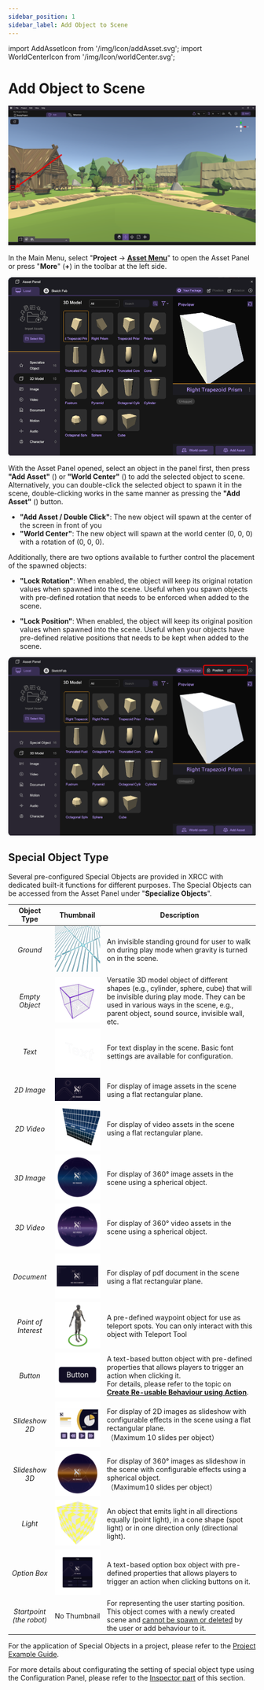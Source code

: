 ```yaml
---
sidebar_position: 1
sidebar_label: Add Object to Scene
---
```


import AddAssetIcon from '/img/Icon/addAsset.svg';
import WorldCenterIcon from '/img/Icon/worldCenter.svg';

# Add Object to Scene

![](/img/AddObject/OpenAssetMenu.png) 

In the Main Menu, select "**Project** -> [**Asset Menu**](/PCMode/AssetsManagement/AssetManagementPanel)" to open the Asset Panel or press "**More**" (**+**) in the toolbar at the left side.

![](/img/AddObject/AddObject.png) 

With the Asset Panel opened, select an object in the panel first, then press **"Add Asset"** (<AddAssetIcon className="XRCCIcon"/>) or **"World Center"** (<WorldCenterIcon className="XRCCIcon"/>) to add the selected object to scene. Alternatively, you can double-click the selected object to spawn it in the scene, double-clicking works in the same manner as pressing the **"Add Asset"** (<AddAssetIcon className="XRCCIcon"/>) button.

-  **\"Add Asset / Double Click\"**: The new object will spawn at the center of the screen in front of you
-  **\"World Center\"**: The new object will spawn at the world center (0, 0, 0) with a rotation of (0, 0, 0).

Additionally, there are two options available to further control the placement of the spawned objects:

-   **\"Lock Rotation\"**: When enabled, the object will keep its original rotation values when spawned into the scene. Useful when you spawn objects with pre-defined rotation that needs to be enforced when added to the scene.

-   **\"Lock Position\"**: When enabled, the object will keep its original position values when spawned into the scene. Useful when your objects have pre-defined relative positions that needs to be kept when added to the scene.

![](/img/AddObject/LockPosition.png)                                   

## Special Object Type

Several pre-configured Special Objects are provided in XRCC with dedicated built-it functions for different purposes. The Special Objects can be accessed from the Asset Panel under "**Specialize Objects**".

| Object Type    |Thumbnail| Description                                         |
|:---------------:|:-:|-----------------------------------------------------|
| *Ground*        |![](/img/AddObject/Thumbnail/Ground.png)| An invisible standing ground for user to walk on during play mode when gravity is turned on in the scene.       |
| *Empty Object*   |![](/img/AddObject/Thumbnail/EmptyObject.png)| Versatile 3D model object of different shapes (e.g., cylinder, sphere, cube) that will be invisible during play mode. They can be used in various ways in the scene, e.g., parent object, sound source, invisible wall, etc.   |
| *Text*    |![](/img/AddObject/Thumbnail/TextObject.png)| For text display in the scene. Basic font settings are available for configuration. |
| *2D Image*|![](/img/AddObject/Thumbnail/Image2D.png)| For display of image assets in the scene using a flat rectangular plane. |
| *2D Video*      |![](/img/AddObject/Thumbnail/Video2D.png)| For display of video assets in the scene using a flat rectangular plane.|
| *3D Image*      |![](/img/AddObject/Thumbnail/Image3D.png)| For display of 360° image assets in the scene using a spherical object.|
| *3D Video*      |![](/img/AddObject/Thumbnail/Video3D.png)| For display of 360° video assets in the scene using a spherical object.|
| *Document*      |![](/img/AddObject/Thumbnail/Document.png)| For display of pdf document in the scene using a flat rectangular plane.|
| *Point of Interest* |![](/img/AddObject/Thumbnail/PointOfInterest.png)| A pre-defined waypoint object for use as teleport spots. You can only interact with this object with Teleport Tool             |
| *Button*  |![](/img/AddObject/Thumbnail/Button.png)| A text-based button object with pre-defined properties that allows players to trigger an action when clicking it. <br/>For details, please refer to the topic on <u>**[Create Re-usable Behaviour using Action](/PCMode/BehaviourManagement/CreateReusableBehaviourUsingAction)**</u>. |
| *Slideshow 2D*  |![](/img/AddObject/Thumbnail/Slideshow.png)| For display of 2D images as slideshow with configurable effects in the scene using a flat rectangular plane.<br/>（Maximum 10 slides per object）  |
| *Slideshow 3D*  |![](/img/AddObject/Thumbnail/3DSlideshow.png)| For display of 360° images as slideshow in the scene with configurable effects using a spherical object.<br/>（Maximum10 slides per object） |
| *Light*   |![](/img/AddObject/Thumbnail/Light.png)| An object that emits light in all directions equally (point light), in a cone shape (spot light) or in one direction only (directional light). 
| *Option Box*    |![](/img/AddObject/Thumbnail/OptionBox.png)| A text-based option box object with pre-defined properties that allows players to trigger an action when clicking buttons on it.  |
| *Startpoint <br/>(the robot)*   |No Thumbnail| For representing the user starting position. <br/> This object comes with a newly created scene and <u>cannot be spawn or deleted</u> by the user or add behaviour to it. |

For the application of Special Objects in a project, please refer to the [Project Example Guide](/Tutorial/Introduction).

For more details about configurating the setting of special object type using the Configuration Panel, please refer to the [Inspector part](/PCMode/SceneCreation//Inspector.md) of this section.